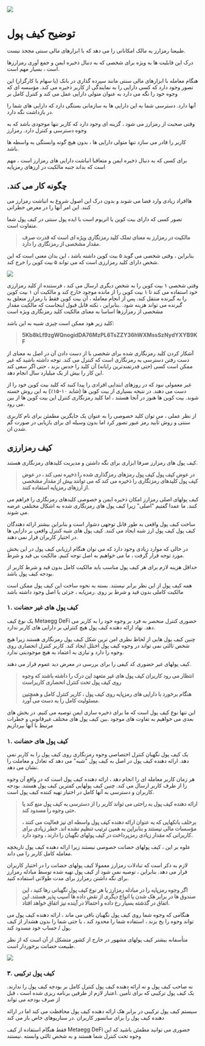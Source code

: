 ![](../images/02-main-l.png)

# توضیح کیف پول

طبیعتا  رمزارز به مالک امکاناتی را می دهد که با ابزارهای مالی سنتی مجحذ نیست.

درک این قابلیت ها به ویژه برای شخصی که به دنبال ذخیره ایمن و جمع آوری رمزارزها است ، بسیار مهم است.

هنگام معامله با ابزارهای مالی سنتی مانند سپرده گذاری در بانک (یا سهام با کارگزار) این تصور وجود دارد که کسی دارایی را به نمایندگی از کاربر ذخیره می کند. مؤسسه ای که وجوه خود را نگه می دارد به عنوان متولی دارایی عمل می کند و کنترل کامل بر

آنها دارد. دسترسی شما به این دارایی ها به سازمانی بستگی دارد که دارایی های شما را در بازداشت نگه دارد.

وقتی صحبت از رمزارز می شود ، گزینه ای وجود دارد که کاربر تنها موجودی باشد که به وجوه دسترسی و کنترل دارد. رمزارز

کاربر را قادر می سازد تنها متولی دارایی ها ، بدون هیچ گونه وابستگی به واسطه ها باشد.

برای کسی که به دنبال ذخیره ایمن و متعاقبا انباشت دارایی های رمزارز است ، مهم است که بداند جنبه مالکیت در ارزهای رمزپایه

## .چگونه کار می کند

هاافراد زیادی وارد فضا می شوند و بدون درک این اصول شروع به انباشت رمزارز می کنند. این امر آنها را در معرض خطراتی

تصور کسی که دارای بیت کوین یا اتریوم است با ایده پول سنتی در کیف پول شما متفاوت است.

>**مالکیت در رمزارز به معنای تملک کلید رمزنگاری ویژه ای است که قدرت صرف مقدار مشخصی از رمزنگاری را دارد.**

 بنابراین ، وقتی شخصی می گوید ۵ بیت کوین داشته باشد ، این بدان معنی است که این شخص دارای کلید رمزارزی است که می تواند ۵ بیت کوین را خرج کند.

![](../images/02-02-l.png)

وقتی شخصی ۱ بیت کوین را به شخص دیگری ارسال می کند ، فرستنده از کلید رمزارزی خود استفاده می کند تا ۱ بیت کوین را از مانده موجود خارج کند و مالکیت آن ۱ بیت کوین را به گیرنده منتقل کند. پس از انجام معامله ، آن بیت کوین فقط با رمزارز متعلق به گیرنده می تواند هزینه شود.
.بنابراین ، نکته قابل قبول اینجاست که مالکیت مقدار مشخصی از رمزارزها اساسا به معنای مالکیت کلید رمزنگاری ویژه است

کلید زیر هود ممکن است چیزی شبیه به این باشد:

>**5Kb8kLf9zgWQnogidDA76MzPL6TsZZY36hWXMssSzNydYXYB9KF**

آشکار کردن کلید رمزنگاری شده برای شخصی یا از دست دادن آن در اصل به معنای از دست رفتن دسترسی به رمزنگاری است که کنترل می کند. توجه داشته باشید که غیر ممکن است کسی (حتی قدرتمندترین رایانه) آن کلید را حدس بزند ، حتی اگر سعی کند این کار را بیش از یک میلیارد سال انجام دهد.

غیر معمولی نبود که در روزهای ابتدایی افرادی را پیدا کنید که کلید بیت کوین خود را از دست می دهند. در نتیجه بسیاری از بیت کوین ها (شاید ۱۰-۱۵٪) به این روش خسته شوند. بیت کوین ها هنوز در آنجا هستند ، اما کلید رمزنگاری کنترل این بیت کوین ها از بین می رود.

از نظر عملی ، می توان کلید خصوصی را به عنوان یک جایگزین مطمئن برای نام کاربری سنتی و روش تأیید رمز عبور تصور کرد اما بدون وسیله ای برای بازیابی در صورت گم شدن ان.

## کیف رمزارزی

کیف پول های رمزارز صرفا ابزاری برای نگه داشتن و مدیریت کلیدهای رمزنگاری هستند.

>**در عوض کیف پول کیف پول رمزهای رمزگذاری شده را ذخیره نمی کند ، در عوض کیف پول کلیدهای رمزنگاری را ذخیره می کند که می توانند بیش از مقدار مشخصی از ارزهای رمزپایه استفاده کنند.**

کیف پولهای اصلی رمزارز امکان ذخیره ایمن و خصوصی کلیدهای رمزنگاری را فراهم می کنند. ما عمدا گفتیم "اصلی" زیرا کیف پول های رمزنگاری شده به اشکال مختلفی عرضه می شوند.

ساخت کیف پول واقعی به طور قابل توجهی دشوار است و بنابراین بیشتر ارائه دهندگان کیف پول کیف پول ارز شبه ایجاد می کنند. کیف پول های شبه کنترل واقعی بر دارایی ها در اختیار کاربران قرار نمی دهند.

در حالی که موارد زیادی وجود دارد که می توان هنگام ارزیابی کیف پول در این بخش مورد توجه قرار گرفت ، ما می خواهیم به اصل توجه کنیم. مالکیت بی قید و شرط.

حداقل هزینه لازم برای هر کیف پول مناسب باید مالکیت کامل بدون قید و شرط کاربر از بودجه کیف پول باشد.

همه کیف پول از این نظر برابر نیستند. بسته به نحوه ساخت این کیف پول ممکن است مالکیت کاملی بدون قید و شرط بر روی .رمزپایه ، جزئی یا اصل وجود داشته باشد

### کیف پول های غیر حضانت .۱

یک نوع کیف Metaegg DeFi حضوری کنترل منحصر به فرد بر وجوه خود را به کاربر می دهد. نهاد ارائه دهنده کیف پول هیچ کنترلی بر دارایی های کاربر ندارد.

چنین کیف پول هایی از لحاظ نظری امن ترین شکل کیف پول رمزنگاری هستند زیرا هیچ شخص ثالثی نمی تواند در وجوه کیف پول اختلل ایجاد کند. کاربر کنترل انحصاری روی وجوه را دارد و نیازی به اعتماد به هیچ موجودیتی ندارد.

کیف پولهای غیر حضوری کد کیفی را برای بررسی در معرض دید عموم قرار می دهند.

>**انتظار می رود کاربران کیف پول های غیر متعهد این درک را داشته باشند که وجوه روی کیف پول تحت کنترل انحصاری کاربراست**
>
>**هنگام برخورد با دارایی های رمزپایه روی کیف پول ، کاربر کنترل کامل و همچنین مسئولیت کامل را به دست می آورد.**

این تنها نوع کیف پول است که ما برای ذخیره سازی ایمن توصیه می کنیم. در بخش های بعدی می خواهیم به تفاوت های موجود .بین کیف پول های مختلف غیرقانونی و خطرات مرتبط با آنها بپردازیم

### کیف پول های حضانت .۱

یک کیف پول نگهبان کنترل اختصاصی وجوه رمزنگاری روی کیف پول را به کاربر نمی دهد. ارائه دهنده کیف پول در اصل به کیف پول "شبه" می دهد که تعادل و معاملت را نشان می دهد.

هر زمان کاربر معامله ای را انجام دهد ، ارائه دهنده کیف پول است که در واقع آن وجوه را از طرف کاربر ارسال می کند. چنین کیف پولهایی کمترین کیف پول هستند. بودجه کاربران و دسترسی به آنها کامل در اختیار تهیه کننده کیف پول است.

>**ارائه دهنده کیف پول به راحتی می تواند کاربر را از دسترسی به کیف پول منع کند یا حتی وجوه را مسدود کند.**
> 
>**برخلف بانکهایی که به عنوان ارائه دهنده کیف پول واسطه ای نیز فعالیت می کنند ، مؤسسات مالی نیستند و بنابراین به همین ترتیب تنظیم نشده اند. خطر زیادی برای کاربرانی که مقدار زیادی رمزپرداخت در کیف پولهای نگهبان را دارند ، وجود دارد.**

علوه بر این ، کیف پولهای حضانت خصوصی نیستند زیرا ارائه دهنده کیف پول تاریخچه معامله کامل کاربر را می داند.

لازم به ذکر است که تبادلات رمزارز معمولا کیف پولهای حضانت را در اختیار کاربران قرار می دهد. بنابراین ، توصیه نمی شود از کیف پول تهیه شده توسط مبادله رمزارز برای نگه داشتن رمزارز برای مدت طولانی استفاده کنید.

>**اگر وجوه رمزپایه را در مبادله رمزارز یا هر نوع کیف پول نگهبانی رها کنید ، این صندوق ها در برابر هک شدن یا انواع دیگری از نقض داده ها آسیب پذیر هستند. این اتفاق در گذشته بسیار رخ داده و احتمالا در آینده نیز اتفاق خواهد افتاد.**

هنگامی که وجوه شما روی کیف پول نگهبان باقی می ماند ، ارائه دهنده کیف پول می تواند وجوه را یخ بزند ، استفاده شما را محدود کند ، یا حتی شما را بدون هشدار از کیف پول / حساب خود مسدود کند.

متأسفانه بیشتر کیف پولهای مشهور در خارج از کشور متشکل از آن است که از نظر طبیعت حضانت برخوردار است.

![](../images/02-03-l.png)

### کیف پول ترکیبی .۳

نه صاحب کیف پول و نه ارائه دهنده کیف پول کنترل کامل بر بودجه کیف پول را ندارند. یک کیف پول ترکیبی که برای تأمین .اعتبار لازم از طرفین برنامه ریزی شده است ، قبل از صرف بودجه می تواند

سیستم کیف پول ترکیبی در برابر هک ارائه دهنده کیف پول محافظت می کند اما در ارائه دهنده کیف پول را برای سانسور کاربران .در سناریوهای خاص باز می کند

فقط هنگام استفاده از کیف Metaegg DeFi حضوری می توانید مطمئن باشید که این وجوه تحت کنترل شما هستند و به شخص ثالثی وابسته .نیستند
